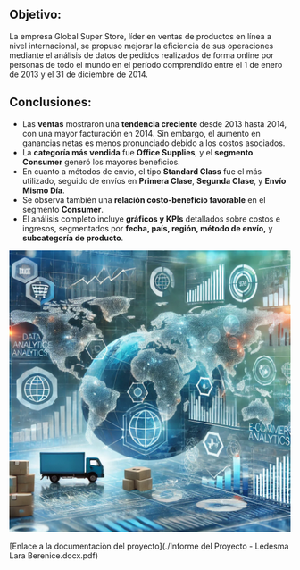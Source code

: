 
## Objetivo:
La empresa Global Super Store, líder en ventas de productos en línea a nivel internacional, se propuso mejorar la eficiencia de sus operaciones mediante el análisis de datos de pedidos realizados de forma online por personas de todo el mundo en el período comprendido entre el 1 de enero de 2013 y el 31 de diciembre de 2014.

## Conclusiones:

* Las **ventas** mostraron una **tendencia creciente** desde 2013 hasta 2014, con una mayor facturación en 2014. Sin embargo, el aumento en ganancias netas es menos pronunciado debido a los costos asociados.
* La **categoría más vendida** fue **Office Supplies**, y el **segmento Consumer** generó los mayores beneficios.
* En cuanto a métodos de envío, el tipo **Standard Class** fue el más utilizado, seguido de envíos en **Primera Clase**, **Segunda Clase**, y **Envío Mismo Día**.
* Se observa también una **relación costo-beneficio favorable** en el segmento **Consumer**.
* El análisis completo incluye **gráficos y KPIs** detallados sobre costos e ingresos, segmentados por **fecha, país, región, método de envío,** y **subcategoría de producto**.

![Gráficos de análisis](./Imagenes/b71c2baa-e305-430a-9d45-da2484d98acb.webp)

[Enlace a la documentaciòn del proyecto](./Informe del Proyecto - Ledesma Lara Berenice.docx.pdf)
